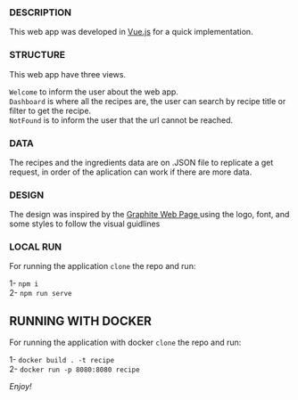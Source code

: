 ### DESCRIPTION
This web app was developed in [Vue.js](https://vuejs.org/) for a quick implementation.

### STRUCTURE
This web app have three views.

`Welcome` to inform the user about the web app.<br>
`Dashboard`  is where all the recipes are, the user can search by recipe title or filter to get the recipe.<br>
`NotFound` is to inform the user that the url cannot be reached.<br>

### DATA
The recipes and the ingredients data are on .JSON file to replicate a get request, in order of the aplication can work if there are more data.

### DESIGN
The design was inspired by the [Graphite Web Page ](https://www.graphitehq.com/) using the logo, font, and some styles to follow the visual guidlines

### LOCAL RUN
For running the application `clone` the repo and run: 

1- `npm i`<br>
2- `npm run serve`

## RUNNING WITH DOCKER

For running the application with docker `clone` the repo and run: 

1- `docker build . -t recipe`<br>
2- `docker run -p 8080:8080 recipe`

*Enjoy!*
